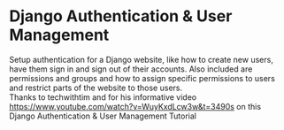 # Django Authentication & User Management 
Setup authentication for a Django website, like how to create new users, have them sign in and sign out of their accounts. Also included are permissions and groups and how to assign specific permissions to users and restrict parts of the website to those users. <br>
Thanks to techwithtim and for his informative video https://www.youtube.com/watch?v=WuyKxdLcw3w&t=3490s on this Django Authentication & User Management Tutorial
 
